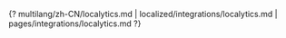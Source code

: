 {? multilang/zh-CN/localytics.md | localized/integrations/localytics.md | pages/integrations/localytics.md ?}
